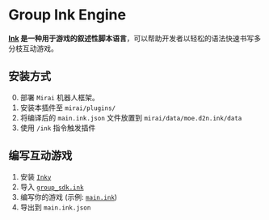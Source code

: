 # Group Ink Engine

**[Ink](https://www.inklestudios.com/ink/) 是一种用于游戏的叙述性脚本语言**，可以帮助开发者以轻松的语法快速书写多分枝互动游戏。

## 安装方式

0. 部署 `Mirai` 机器人框架。
1. 安装本插件至 `mirai/plugins/`
2. 将编译后的 `main.ink.json` 文件放置到 `mirai/data/moe.d2n.ink/data`
3. 使用 `/ink` 指令触发插件

## 编写互动游戏

1. 安装 [`Inky`](https://github.com/inkle/inky/releases/)
2. 导入 [`group_sdk.ink`](./ink-sdk/group_sdk.ink)
3. 编写你的游戏 (示例: [`main.ink`](./ink-sdk/main.ink))
4. 导出到 `main.ink.json`

